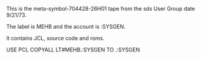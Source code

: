 This is the meta-symbol-704428-26H01 tape from the sds User Group date 9/21/73.

The label is MEHB and the account is :SYSGEN.

It contains JCL, source code and roms.

USE PCL  COPYALL LT#MEHB.:SYSGEN TO .:SYSGEN
